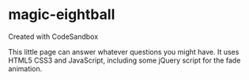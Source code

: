 # magic-eightball
Created with CodeSandbox

This little page can answer whatever questions you might have. It uses HTML5 CSS3 and JavaScript, including some jQuery script for the fade animation.
